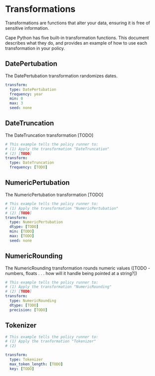 # Transformations

Transformations are functions that alter your data, ensuring it is free of sensitive information.

Cape Python has five built-in transformation functions. This document describes what they do, and provides an example of how to use each transformation in your policy.

## DatePertubation

The DatePertubation transformation randomizes dates.

``` yaml
transform:
  type: DatePertubation
  frequency: year
  min: 0
  max: 3
  seed: none
```

## DateTruncation

The DateTruncation transformation [TODO]

``` yaml
# This example tells the policy runner to:
# (1) Apply the transformation "DateTruncation" 
# (2) [TODO]
transform:
  type: DateTruncation
  frequency: [TODO]
```

## NumericPertubation

The NumericPertubation transformation [TODO]

``` yaml
# This example tells the policy runner to:
# (1) Apply the transformation "NumericPertubation" 
# (2) [TODO]
transform:
  type: NumericPertubation
  dtype: [TODO]
  min: [TODO]
  max: [TODO]
  seed: none
```

## NumericRounding

The NumericRounding transformation rounds numeric values ([TODO - numbers, floats . . . how will it handle being pointed at a string?])

``` yaml
# This example tells the policy runner to:
# (1) Apply the transformation "NumericRounding" 
# (2) [TODO]
transform:
  type: NumericRounding
  dtype: [TODO]
  precision: [TODO]
```

## Tokenizer

``` yaml
# This example tells the policy runner to:
# (1) Apply the tranformation "Tokenizer"
# (2) 

transform:
  type: Tokenizer
  max_token_length: [TODO]
  key: [TODO]
```